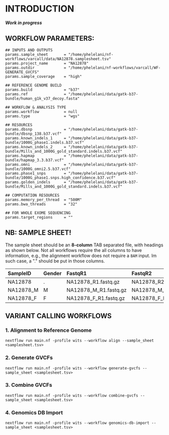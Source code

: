 # INTRODUCTION
**_Work in progress_**

## WORKFLOW PARAMETERS:
```
## INPUTS AND OUTPUTS
params.sample_sheet       = "/home/phelelani/nf-workflows/varcall/data/NA12878.samplesheet.tsv"
params.project_name       = "NA12878"
params.outdir             = "/home/phelelani/nf-workflows/varcall/WF-GENERATE_GVCFS"
params.sample_coverage    = "high"

## REFERENCE GENOME BUILD
params.build              = "b37"
params.ref                = "/home/phelelani/data/gatk-b37-bundle/human_g1k_v37_decoy.fasta" 

## WORKFLOW & ANALYSIS TYPE
params.workflow           = null
params.type               = "wgs"

## RESOURCES
params.dbsnp              = "/home/phelelani/data/gatk-b37-bundle/dbsnp_138.b37.vcf"
params.known_indels_1     = "/home/phelelani/data/gatk-b37-bundle/1000G_phase1.indels.b37.vcf"
params.known_indels_2     = "/home/phelelani/data/gatk-b37-bundle/Mills_and_1000G_gold_standard.indels.b37.vcf"
params.hapmap             = "/home/phelelani/data/gatk-b37-bundle/hapmap_3.3.b37.vcf"
params.omni               = "/home/phelelani/data/gatk-b37-bundle/1000G_omni2.5.b37.vcf"
params.phase1_snps        = "/home/phelelani/data/gatk-b37-bundle/1000G_phase1.snps.high_confidence.b37.vcf"
params.golden_indels      = "/home/phelelani/data/gatk-b37-bundle/Mills_and_1000G_gold_standard.indels.b37.vcf"

## COMPUTATION RESOURCES
params.memory_per_thread  = "500M"
params.bwa_threads        = "32"

## FOR WHOLE EXOME SEQUENCING
params.target_regions     = ""
```

## NB: SAMPLE SHEET!
The sample sheet should be an **8-column** TAB separated file, with headings as shown below. Not all workflows require the all columns to have information, e.g., the alignment workflow does not require a `BAM` input. Im such case, a "." should be put in those columns.

| SampleID | Gender | FastqR1 | FastqR2 | Flowcell | Lane | BAM | gVCF |
| :---- | :---- | :---- | :---- | :---- | :---- | :---- | :---- |
| NA12878 |	. | NA12878\_R1.fastq.gz | NA12878\_R2.fastq.gz | HHTN2BBXX	 | 6 | NA12878.md.recal.cram | . |
| NA12878\_M | M | NA12878\_M\_R1.fastq.gz | NA12878\_M\_R2.fastq.gz | HHTN2BBXX | 6 | NA12878\_M.md.recal.cram | . |
| NA12878\_F | F | NA12878\_F\_R1.fastq.gz | NA12878\_F\_R2.fastq.gz | HHTN2BBXX | 6 | NA12878\_F.md.recal.cram | . |

## VARIANT CALLING WORKFLOWS
### 1. Alignment to Reference Genome
```
nextflow run main.nf -profile wits --workflow align --sample_sheet <samplesheet.tsv>
```

### 2. Generate GVCFs
```
nextflow run main.nf -profile wits --workflow generate-gvcfs --sample_sheet <samplesheet.tsv>
```

### 3. Combine GVCFs
```
nextflow run main.nf -profile wits --workflow combine-gvcfs --sample_sheet <samplesheet.tsv>
```

### 4. Genomics DB Import
```
nextflow run main.nf -profile wits --workflow genomics-db-import --sample_sheet <samplesheet.tsv>
```

<!-- The repos contains individual wrokflows to process cohorts of human genome samples through alignment, calling, joint calling and variant quality score recalibration. Some additional workflows for pre and post BAM/gVCF manipulation/checking are also included. -->

<!-- ## To run -->

<!-- Each folder contains a workflow which is part of the main workflow or a separate workflow to check/prepare the data for a specific part of the main workflow. -->


<!-- ### Main workflow -->
<!-- * **align** - Need to provide a sample sheet containing paths to forward and reverse reads. BWA, Picard MarkDuplicates and GATK BaseRecalibrator are run on the samples. -->
<!-- * **generate-gvcf** - Need to provide a sample sheet with paths to the BAMs. GATKs HaplotypeCaller is run in gVCF mode on the samples. -->
<!-- * **combine-gvcfs** - Need to provide a sample sheet with paths to the gVCFs. GATKs CombineGVCFs is run on all samples. -->
<!-- * **genomics-db-import** - Need to provide a sample sheet with paths to the gVCFs. GATKs GenomicsDBImport is run on all samples. A new database can be created or an existing database can be updated. -->
<!-- * **genome-calling** - Need to provide the path to the combined gVCF. GenotypeGVCFs are run jointly on all samples on full genome. VQSR is also applied to chromosome 1 to 22, X, Y and MT. GenotypeGVCFs are run on chromosome level where SNP and INDEL VQSR are run on genome level (**according to GATKs best practices**). -->
<!-- * **filter-vcf** - Filter final VCFs based on the PASS flag in the FILTER column. Needed after VQSR. -->

<!-- **Note**: Can use **combine-gvcfs** or **genomics-db-import** for combining the gVCFs. **genomics-db-import** is however the latest method and allows for updating of an existing database / combined set. -->

<!-- ### Separate workflows -->
<!-- * **bam-to-cram** - Need to provide a sample sheet with paths to the BAMs. BAMs are converted to CRAM (v3), indexed, stats are calculated and md5sums are generated. -->
<!-- * **cram-to-bam** - Need to provide a sample sheet with paths to the CRAMs. CRAMs are converted to BAM, indexed, stats are calculated and md5sums are generated. -->
<!-- * **cram-to-fastq** - Need to provide a sample sheet with paths to the CRAMs. CRAMs are converted to Fastq (forward and reverse pair). -->
<!-- * **index-bams** - Need to provide a sample sheet with paths to the BAMs. BAMs are indexed. -->
<!-- * **index-vcf** - Need to provide a sample sheet with paths to the VCFs/gVCFs. VCFs/gVCFs are indexed. -->
<!-- * **bam-flagstat** - Need to provide a sample sheet with paths to the BAMs/CRAMs. Flagstat reporsts are created. -->
<!-- * **mt-calling** - Need to provide a samples sheet with paths to BAMs/CRAMs. Mitochondrial variant calling are doen with the Mutect2 pipeline. -->
<!-- * **combine-lanes** - Need to provide a samplesheet to directories with the multi-lane BAMs. BAMs are merged and indexed. -->
<!-- * **validate-gvcf** - Need to provide a samplesheet with path to gVCFs and gender info. gVCF validation are done on chromosome level using GATK's ValidateVariants.  -->
<!-- * **genotype-refinement** - Need to provide a path to the VQSRed VCF. Genotype Refinment are done on chromosome level using GATK's CalculateGenotypePosteriors, VariantFiltration and VariantAnnotator.  -->

<!-- ## Note -->
<!-- * The main workflow can be followed for a single sample or joint calling sample. For a single sample the **combine-gvcfs** or **genomics-db-import** can be skipped and the **genome-calling** configs can point to single sample `.g.vcf`. -->

<!-- ## Example -->
<!-- The GiaB dataset can be downloaded and used for testing -->
<!-- ``` -->
<!-- wget -O NA12878_R1.fastq.gz ftp://ftp-trace.ncbi.nih.gov/giab/ftp/data/NA12878/Garvan_NA12878_HG001_HiSeq_Exome/NIST7035_TAAGGCGA_L001_R1_001.fastq.gz -->
<!-- wget -O NA12878_R2.fastq.gz ftp://ftp-trace.ncbi.nih.gov/giab/ftp/data/NA12878/Garvan_NA12878_HG001_HiSeq_Exome/NIST7035_TAAGGCGA_L001_R2_001.fastq.gz -->
<!-- ``` -->
